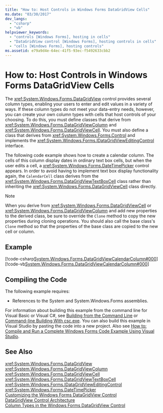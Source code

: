 ```yaml
---
title: "How to: Host Controls in Windows Forms DataGridView Cells"
ms.date: "03/30/2017"
dev_langs: 
  - "csharp"
  - "vb"
helpviewer_keywords: 
  - "controls [Windows Forms], hosting in cells"
  - "DataGridView control [Windows Forms], hosting controls in cells"
  - "cells [Windows Forms], hosting controls"
ms.assetid: e79a9d4e-64ec-41f5-93ec-f5492633cbb2
---
```

# How to: Host Controls in Windows Forms DataGridView Cells
The <xref:System.Windows.Forms.DataGridView> control provides several column types, enabling your users to enter and edit values in a variety of ways. If these column types do not meet your data-entry needs, however, you can create your own column types with cells that host controls of your choosing. To do this, you must define classes that derive from <xref:System.Windows.Forms.DataGridViewColumn> and <xref:System.Windows.Forms.DataGridViewCell>. You must also define a class that derives from <xref:System.Windows.Forms.Control> and implements the <xref:System.Windows.Forms.IDataGridViewEditingControl> interface.  
  
 The following code example shows how to create a calendar column. The cells of this column display dates in ordinary text box cells, but when the user edits a cell, a <xref:System.Windows.Forms.DateTimePicker> control appears. In order to avoid having to implement text box display functionality again, the `CalendarCell` class derives from the <xref:System.Windows.Forms.DataGridViewTextBoxCell> class rather than inheriting the <xref:System.Windows.Forms.DataGridViewCell> class directly.  
  
> [!NOTE]
>  When you derive from <xref:System.Windows.Forms.DataGridViewCell> or <xref:System.Windows.Forms.DataGridViewColumn> and add new properties to the derived class, be sure to override the `Clone` method to copy the new properties during cloning operations. You should also call the base class's `Clone` method so that the properties of the base class are copied to the new cell or column.  
  
## Example  
 [!code-csharp[System.Windows.Forms.DataGridViewCalendarColumn#000](../../../../samples/snippets/csharp/VS_Snippets_Winforms/System.Windows.Forms.DataGridViewCalendarColumn/CS/datagridviewcalendarcolumn.cs#000)]
 [!code-vb[System.Windows.Forms.DataGridViewCalendarColumn#000](../../../../samples/snippets/visualbasic/VS_Snippets_Winforms/System.Windows.Forms.DataGridViewCalendarColumn/VB/datagridviewcalendarcolumn.vb#000)]  
  
## Compiling the Code  
 The following example requires:  
  
- References to the System and System.Windows.Forms assemblies.  
  
 For information about building this example from the command line for Visual Basic or Visual C#, see [Building from the Command Line](~/docs/visual-basic/reference/command-line-compiler/building-from-the-command-line.md) or [Command-line Building With csc.exe](~/docs/csharp/language-reference/compiler-options/command-line-building-with-csc-exe.md). You can also build this example in Visual Studio by pasting the code into a new project.  Also see [How to: Compile and Run a Complete Windows Forms Code Example Using Visual Studio](http://msdn.microsoft.com/library/Bb129228(v=vs.110)).  
  
## See Also  
 <xref:System.Windows.Forms.DataGridView>  
 <xref:System.Windows.Forms.DataGridViewColumn>  
 <xref:System.Windows.Forms.DataGridViewCell>  
 <xref:System.Windows.Forms.DataGridViewTextBoxCell>  
 <xref:System.Windows.Forms.IDataGridViewEditingControl>  
 <xref:System.Windows.Forms.DateTimePicker>  
 [Customizing the Windows Forms DataGridView Control](../../../../docs/framework/winforms/controls/customizing-the-windows-forms-datagridview-control.md)  
 [DataGridView Control Architecture](../../../../docs/framework/winforms/controls/datagridview-control-architecture-windows-forms.md)  
 [Column Types in the Windows Forms DataGridView Control](../../../../docs/framework/winforms/controls/column-types-in-the-windows-forms-datagridview-control.md)
